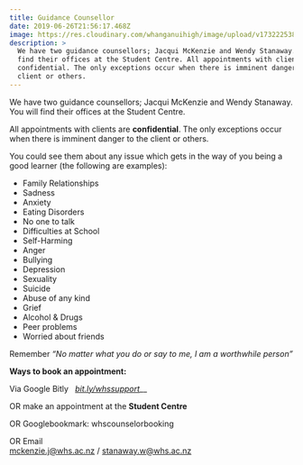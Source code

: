```yaml
---
title: Guidance Counsellor
date: 2019-06-26T21:56:17.468Z
image: https://res.cloudinary.com/whanganuihigh/image/upload/v1732225380/Events/Councillors_2024.jpg
description: >
  We have two guidance counsellors; Jacqui McKenzie and Wendy Stanaway. You will
  find their offices at the Student Centre. All appointments with clients are
  confidential. The only exceptions occur when there is imminent danger to the
  client or others.
---
```

We have two guidance counsellors; Jacqui McKenzie and Wendy Stanaway. You will find their offices at the Student Centre. 

All appointments with clients are **confidential**. The only exceptions occur when there is imminent danger to the client or others.

You could see them about any issue which gets in the way of you being a good learner (the following are examples):

* Family Relationships
* Sadness
* Anxiety
* Eating Disorders
* No one to talk
* Difficulties at School
* Self-Harming
* Anger
* Bullying
* Depression
* Sexuality
* Suicide
* Abuse of any kind
* Grief
* Alcohol & Drugs
* Peer problems
* Worried about friends

Remember _“No matter what you do or say to me, I am a worthwhile person”_

**Ways to book an appointment:**

Via Google Bitly   [_bit.ly/whssupport_](https://docs.google.com/a/whs.ac.nz/forms/d/e/1FAIpQLSduRy6DICWnxTdY3sVIbvitPqVeOsQ9u5mktL3EIiOjkyVJaw/viewform?c=0&w=1)__

OR make an appointment at the **Student Centre**

OR Googlebookmark: whscounselorbooking

OR Email  
mckenzie.j@whs.ac.nz / stanaway.w@whs.ac.nz
